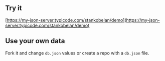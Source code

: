 ## Try it

[https://my-json-server.typicode.com/stankobelan/demo](https://my-json-server.typicode.com/stankobelan/demo)
## Use your own data

Fork it and change `db.json` values or create a repo with a `db.json` file.
